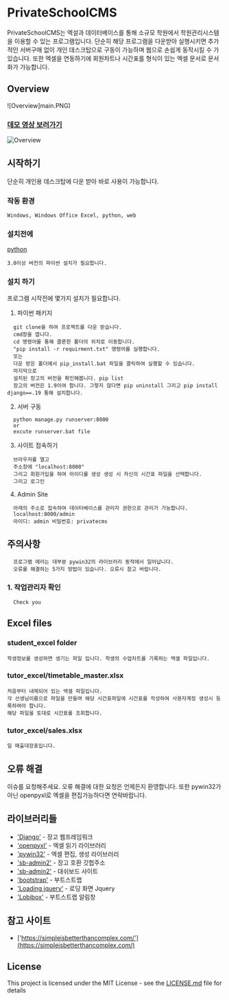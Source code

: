 # PrivateSchoolCMS
PrivateSchoolCMS는 엑설과 데이터베이스를 통해 소규모 학원에서 학원관리시스템을 이용할 수 있는 프로그램입니다. 단순히 해당 프로그램을 다운받아 실행시키면 추가적인 서버구매 없이 개인 데스크탑으로 구동이 가능하며 웹으로 손쉽게 동작시킬 수 가 있습니다. 또한 엑셀을 연동하기에 회원차트나 시간표를 형식이 있는 엑셀 문서로 문서화가 가능합니다.
## Overview
![Overview]main.PNG)
### [데모 영상 보러가기](https://www.youtube.com/watch?v=S06boWP3hNE&feature=youtu.be)
![Overview](https://www.youtube.com/watch?v=S06boWP3hNE&feature=youtu.be)

## 시작하기  
단순히 개인용 데스크탑에 다운 받아 바로 사용이 가능합니다.
###   작동 환경
```
Windows, Windows Office Excel, python, web   
```
### 설치전에
[python](https://www.python.org/downloads/)   
```
3.0이상 버전의 파이썬 설치가 필요합니다.
```
### 설치 하기

프로그램 시작전에 몇가지 설치가 필요합니다.

1. 파이썬 패키지
```
  git clone을 하여 프로젝트를 다운 받습니다. 
  cmd창을 엽니다.
  cd 명령어를 통해 클론한 폴더의 위치로 이동합니다.
  "pip install -r requirment.txt" 명령어를 실행합니다.
  또는
  다운 받은 폴더에서 pip_install.bat 파일을 클릭하여 실행할 수 있습니다.
  마지막으로 
  설치된 장고의 버전을 확인해봅니다. pip list
  장고의 버전은 1.9이여 합니다. 그렇지 않다면 pip uninstall 그리고 pip install django==.19 통해 설치합니다.
  ```      
2. 서버 구동
```
  python manage.py runserver:8000
  or
  excute runserver.bat file
  ``` 
3. 사이트 접속하기
```
  브라우저를 열고
  주소창에 "localhost:8000"
  그리고 회원가입을 하여 아이디를 생성 생성 시 자신의 시간표 파일을 선택합니다.
  그리고 로그인
  ```
4. Admin Site
```
  아래의 주소로 접속하여 데이터베이스를 관리자 권한으로 관리가 가능합니다.
  localhost:8000/admin
  아이디: admin 비밀번호: privatecms
  ```     

## 주의사항
```
  프로그램 에러는 대부분 pywin32의 라이브러리 동작에서 일어납니다.
  오류를 해결하는 5가지 방법이 있습니다. 오류시 참고 바랍니다.
  ``` 
  ### 1. 작업관리자 확인
```
  Check you
  ``` 
## Excel files
### student_excel folder
```
학생정보를 생성하면 생기는 파일 입니다. 학생의 수업차트를 기록하는 엑셀 파일입니다.
```
### tutor_excel/timetable_master.xlsx
```
처음부터 내제되어 있는 엑셀 파일입니다.
각 선생님이름으로 파일을 만들며 해당 시간표파일에 시간표를 작성하여 사용자계정 생성시 등록하여야 합니다.
해당 파일을 토대로 시간표를 조회합니다.
```
### tutor_excel/sales.xlsx
```
일 매출대장표입니다.
```
## 오류 해결 
이슈를 요청해주세요. 오류 해결에 대한 요청은 언제든지 환영합니다. 또한
pywin32가 아닌 openpyxl로 엑셀을 편집가능하다면 연락바랍니다. 

## 라이브러리들
* ['Django'](https://www.djangoproject.com/) - 장고 웹프레임워크
* ['openpyxl'](https://openpyxl.readthedocs.io/en/stable/) - 엑셀 읽기 라이브러리
* ['pywin32'](https://pypi.org/project/pywin32/) - 엑셀 편집, 생성 라이브러리
* ['sb-admin2'](https://github.com/code-geek/sbadmin-django) - 장고 호환 깃헙주소
* ['sb-admin2'](https://startbootstrap.com/template-overviews/sb-admin-2/) - 대쉬보드 사이트
* ['bootstrap'](http://getbootstrap.com/) - 부트스트랩
* ['Loading jquery'](https://www.jqueryscript.net/loading/jQuery-Plugin-To-Handle-CSS3-Powered-Spinners-Loaders-Loading-js.html) - 로딩 화면 Jquery
* ['Lobibox'](http://lobianijs.com/site/lobibox) - 부트스트랩 알림창 

## 참고 사이트 
* ['https://simpleisbetterthancomplex.com/'](https://simpleisbetterthancomplex.com/)

## License

This project is licensed under the MIT License - see the [LICENSE.md](LICENSE.md) file for details
